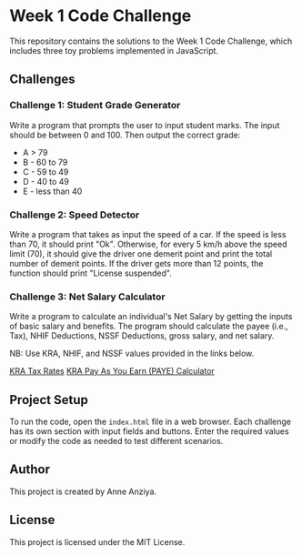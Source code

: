 # Week 1 Code Challenge

This repository contains the solutions to the Week 1 Code Challenge, which includes three toy problems implemented in JavaScript.

## Challenges

### Challenge 1: Student Grade Generator

Write a program that prompts the user to input student marks. The input should be between 0 and 100. Then output the correct grade:
- A > 79
- B - 60 to 79
- C - 59 to 49
- D - 40 to 49
- E - less than 40

### Challenge 2: Speed Detector

Write a program that takes as input the speed of a car. If the speed is less than 70, it should print "Ok". Otherwise, for every 5 km/h above the speed limit (70), it should give the driver one demerit point and print the total number of demerit points. If the driver gets more than 12 points, the function should print "License suspended".

### Challenge 3: Net Salary Calculator

Write a program to calculate an individual's Net Salary by getting the inputs of basic salary and benefits. The program should calculate the payee (i.e., Tax), NHIF Deductions, NSSF Deductions, gross salary, and net salary.

NB: Use KRA, NHIF, and NSSF values provided in the links below.

[KRA Tax Rates](https://www.aren.co.ke/payroll/taxrates.htm)
[KRA Pay As You Earn (PAYE) Calculator](https://www.kra.go.ke/en/individual/calculate-tax/calculating-tax/paye)

## Project Setup

To run the code, open the `index.html` file in a web browser. Each challenge has its own section with input fields and buttons. Enter the required values or modify the code as needed to test different scenarios.

## Author

This project is created by Anne Anziya.

## License

This project is licensed under the MIT License.
